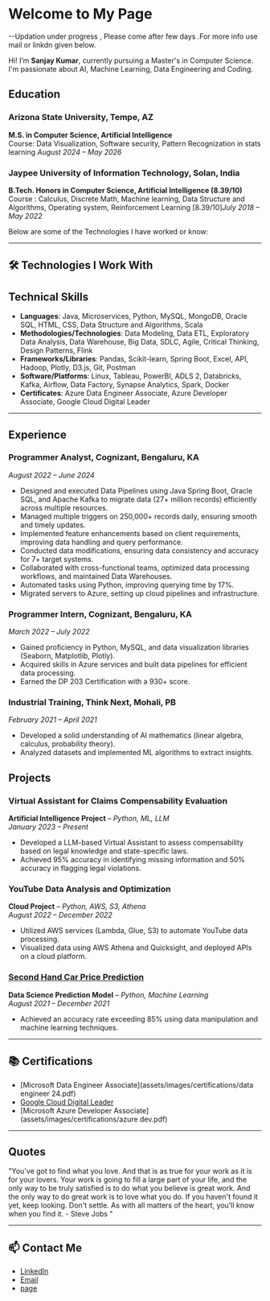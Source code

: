 
# Welcome to My Page
--Updation under progress , Please come after few days .For more info use mail or linkdn given below.

Hi! I’m **Sanjay Kumar**, currently pursuing a Master's in Computer Science. I'm passionate about AI, Machine Learning, Data Engineering and Coding. 

## Education

### Arizona State University, Tempe, AZ
**M.S. in Computer Science, Artificial Intelligence**  
Course: Data Visualization, Software security, Pattern Recognization in stats learning
_August 2024 – May 2026_

### Jaypee University of Information Technology, Solan, India
**B.Tech. Honors in Computer Science, Artificial Intelligence (8.39/10)**  
Course : Calculus, Discrete Math, Machine learning, Data Structure and Algorithms, Operating system, Reinforcement Learning
[8.39/10]_July 2018 – May 2022_

Below are some of the Technologies I have worked or know:

---

## 🛠️ Technologies I Work With
## Technical Skills

- **Languages**: Java, Microservices, Python, MySQL, MongoDB, Oracle SQL, HTML, CSS, Data Structure and Algorithms, Scala
- **Methodologies/Technologies**: Data Modeling, Data ETL, Exploratory Data Analysis, Data Warehouse, Big Data, SDLC, Agile, Critical Thinking, Design Patterns, Flink
- **Frameworks/Libraries**: Pandas, Scikit-learn, Spring Boot, Excel, API, Hadoop, Plotly, D3.js, Git, Postman
- **Software/Platforms**: Linux, Tableau, PowerBI, ADLS 2, Databricks, Kafka, Airflow, Data Factory, Synapse Analytics, Spark, Docker
- **Certificates**: Azure Data Engineer Associate, Azure Developer Associate, Google Cloud Digital Leader

---

## Experience

### Programmer Analyst, Cognizant, Bengaluru, KA  
_August 2022 – June 2024_

- Designed and executed Data Pipelines using Java Spring Boot, Oracle SQL, and Apache Kafka to migrate data (27+ million records) efficiently across multiple resources.
- Managed multiple triggers on 250,000+ records daily, ensuring smooth and timely updates.
- Implemented feature enhancements based on client requirements, improving data handling and query performance.
- Conducted data modifications, ensuring data consistency and accuracy for 7+ target systems.
- Collaborated with cross-functional teams, optimized data processing workflows, and maintained Data Warehouses.
- Automated tasks using Python, improving querying time by 17%.
- Migrated servers to Azure, setting up cloud pipelines and infrastructure.

### Programmer Intern, Cognizant, Bengaluru, KA  
_March 2022 – July 2022_

- Gained proficiency in Python, MySQL, and data visualization libraries (Seaborn, Matplotlib, Plotly).
- Acquired skills in Azure services and built data pipelines for efficient data processing.
- Earned the DP 203 Certification with a 930+ score.

### Industrial Training, Think Next, Mohali, PB  
_February 2021 – April 2021_

- Developed a solid understanding of AI mathematics (linear algebra, calculus, probability theory).
- Analyzed datasets and implemented ML algorithms to extract insights.



## Projects

### Virtual Assistant for Claims Compensability Evaluation  
**Artificial Intelligence Project** – _Python, ML, LLM_  
_January 2023 – Present_

- Developed a LLM-based Virtual Assistant to assess compensability based on legal knowledge and state-specific laws.
- Achieved 95% accuracy in identifying missing information and 50% accuracy in flagging legal violations.

### YouTube Data Analysis and Optimization
**Cloud Project** – _Python, AWS, S3, Athena_  
_August 2022 – December 2022_

- Utilized AWS services (Lambda, Glue, S3) to automate YouTube data processing.
- Visualized data using AWS Athena and Quicksight, and deployed APIs on a cloud platform.

### [Second Hand Car Price Prediction](https://github.com/sanjaybhattoo/Project-Old-CarPrice-prediction)  
**Data Science Prediction Model** – _Python, Machine Learning_  
_August 2021 – December 2021_

- Achieved an accuracy rate exceeding 85% using data manipulation and machine learning techniques.


---

## 📚 Certifications
- [Microsoft Data Engineer Associate](assets/images/certifications/data engineer 24.pdf)
- [Google Cloud Digital Leader](assets/images/certifications/CloudDigitalLeader_sanjaykumar_23.pdf)
- [Microsoft Azure Developer Associate](assets/images/certifications/azure dev.pdf)

---

## Quotes

"You've got to find what you love. And that is as true for your work as it is for your lovers. Your work is going to fill a large part of your life, and the only way to be truly satisfied is to do what you believe is great work. And the only way to do great work is to love what you do. If you haven't found it yet, keep looking. Don't settle. As with all matters of the heart, you'll know when you find it.   - Steve Jobs "


---

## 📫 Contact Me
- [LinkedIn](https://www.linkedin.com/in/sanjay-bhattoo/)
- [Email](mailto:bhattoo70@gmail.com)
- [page](https://sanjaybhattoo.github.io)

